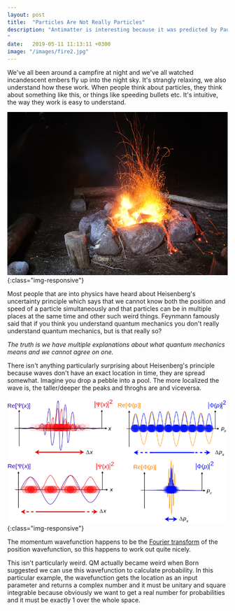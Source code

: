```yaml
---
layout: post
title:  "Particles Are Not Really Particles"
description: "Antimatter is interesting because it was predicted by Paul Dirac's equation before it was actually discovered in a laboratory and for a while this prediction was actually problematic because no one had actually seen such an exotic form of matter.
"
date:   2019-05-11 11:13:11 +0300
image: "/images/fire2.jpg"
---
```

We've all been around a campfire at night and we've all watched incandescent embers fly up into the night sky. It's strangly relaxing, we also understand how these work. When people think about particles, they think about something like this, or things like speeding bullets etc. It's intuitive, the way they work is easy to understand.  

![em-wave](/images/fire2.jpg){:class="img-responsive"}

Most people that are into physics have heard about Heisenberg's uncertainty principle which says that we cannot know both the position and speed of a particle simultaneously and that particles can be in multiple places at the same time and other such weird things. Feynmann famously said that if you think you understand quantum mechanics you don't really understand quantum mechanics, but is that really so?

*The truth is we have multiple explanations about what quantum mechanics means and we cannot agree on one.*

There isn't anything particularly surprising about Heisenberg's principle because waves don't have an exact location in time, they are spread somewhat.
Imagine you drop a pebble into a pool. The more localized the wave is, the taller/deeper the peaks and throghs are and viceversa. 

![em-wave](/images/schrodinger.png){:class="img-responsive"}

The momentum wavefunction happens to be the [Fourier transform](https://en.wikipedia.org/wiki/Fourier_transform) of the position wavefunction, so this happens to work out quite nicely.

This isn't particularly weird. QM actually became weird when Born suggested we can use this wavefunction to calculate probability. In this particular example, the wavefunction gets the location as an input parameter and returns a complex number and it must be unitary and square integrable because obviously we want to get a real number for probabilities and it must be exactly 1 over the whole space.

